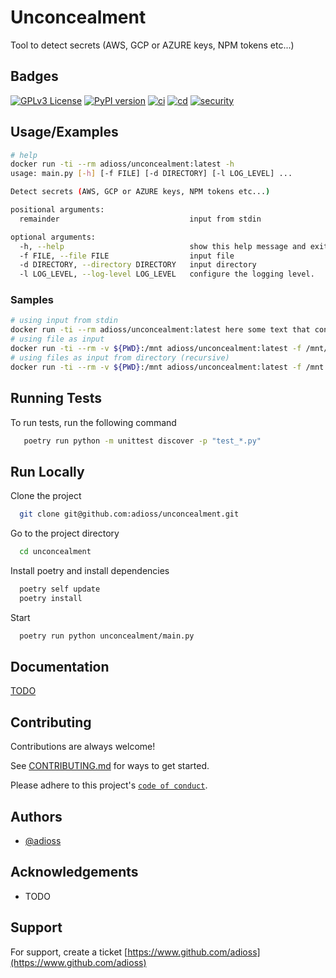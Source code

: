 # Unconcealment

Tool to detect secrets (AWS, GCP or AZURE keys, NPM tokens etc...)

## Badges

[![GPLv3 License](https://img.shields.io/badge/License-GPL%20v3-yellow.svg)](https://opensource.org/licenses/)
[![PyPI version](https://badge.fury.io/py/unconcealment.svg)](https://badge.fury.io/py/unconcealment)
[![ci](https://github.com/adioss/unconcealment/actions/workflows/ci.yml/badge.svg)](https://github.com/adioss/unconcealment/actions/workflows/ci.yml)
[![cd](https://github.com/adioss/unconcealment/actions/workflows/cd.yml/badge.svg)](https://github.com/adioss/unconcealment/actions/workflows/cd.yml)
[![security](https://github.com/adioss/unconcealment/actions/workflows/security.yml/badge.svg)](https://github.com/adioss/unconcealment/actions/workflows/security.yml)

## Usage/Examples

```bash
# help 
docker run -ti --rm adioss/unconcealment:latest -h                                             
usage: main.py [-h] [-f FILE] [-d DIRECTORY] [-l LOG_LEVEL] ...

Detect secrets (AWS, GCP or AZURE keys, NPM tokens etc...)

positional arguments:
  remainder                             input from stdin

optional arguments:
  -h, --help                            show this help message and exit
  -f FILE, --file FILE                  input file
  -d DIRECTORY, --directory DIRECTORY   input directory
  -l LOG_LEVEL, --log-level LOG_LEVEL   configure the logging level.
```

### Samples

```bash
# using input from stdin
docker run -ti --rm adioss/unconcealment:latest here some text that contains secrets like "ENV AWS_SECRET_ACCESS_KEY=4FcmDrL8tJ7jx8poyV0L5GOVqabM/abdefHQREOH"
# using file as input
docker run -ti --rm -v ${PWD}:/mnt adioss/unconcealment:latest -f /mnt/anyfile.txt
# using files as input from directory (recursive)
docker run -ti --rm -v ${PWD}:/mnt adioss/unconcealment:latest -f /mnt
```

## Running Tests

To run tests, run the following command

```bash
   poetry run python -m unittest discover -p "test_*.py"
```

## Run Locally

Clone the project

```bash
  git clone git@github.com:adioss/unconcealment.git
```

Go to the project directory

```bash
  cd unconcealment
```

Install poetry and install dependencies

```bash
  poetry self update
  poetry install
```

Start

```bash
  poetry run python unconcealment/main.py 
```

## Documentation

[TODO](https://linktodocumentation)

## Contributing

Contributions are always welcome!

See [CONTRIBUTING.md](CONTRIBUTING.md) for ways to get started.

Please adhere to this project's [`code of conduct`](CODE_OF_CONDUCT.md).

## Authors

- [@adioss](https://www.github.com/adioss)

## Acknowledgements

- TODO

## Support

For support, create a ticket [https://www.github.com/adioss](https://www.github.com/adioss)